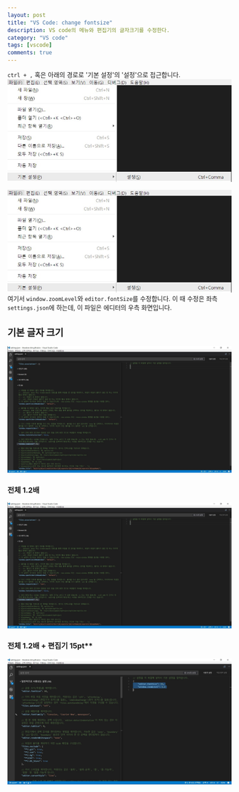 ```yaml
---
layout: post
title: "VS Code: change fontsize"
description: VS code의 메뉴와 편집기의 글자크기를 수정한다.
category: "VS code"
tags: [vscode]
comments: true
---
```


`ctrl + ,` 혹은 아래의 경로로 '기본 설정'의 '설정'으로 접근합니다.
![access_default_settings](/postres/170413/access_default_settings.jpg)

![access_default_settings](/postres/170413/access_default_settings.jpg)
여기서 `window.zoomLevel`와 `editor.fontSize`를 수정합니다. 이 때 수정은 좌측 `settings.json`에 하는데, 이 파일은 에디터의 우측 화면입니다.

## 기본 글자 크기

![vscode-fontize-default](/postres/170413/vscode-fontize-default.jpg)

### 전체 1.2배

![vscode-fontize-1.2](/postres/170413/vscode-fontize-1.2.jpg)

### 전체 1.2배 + 편집기 15pt**

![vscode-fontize-1.2-15](/postres/170413/vscode-fontize-1.2-15.jpg)
